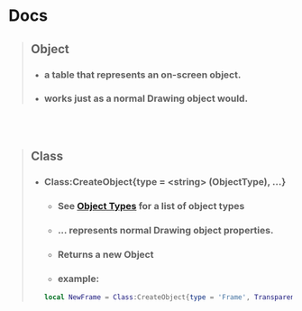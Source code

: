 # Docs

> ## Object
> - ### a table that represents an on-screen object.
> - ### works just as a normal Drawing object would.

<br>
</br>

> ## Class
> 
> - ### Class:CreateObject{type = \<string\> (ObjectType), ...}
>    - ### See [Object Types](Object%20Types.md) for a list of object types
>    - ### ... represents normal Drawing object properties.
>    - ### Returns a new Object
>    - ### example:
>    ```lua
>    local NewFrame = Class:CreateObject{type = 'Frame', Transparency = .5}
>    ```
